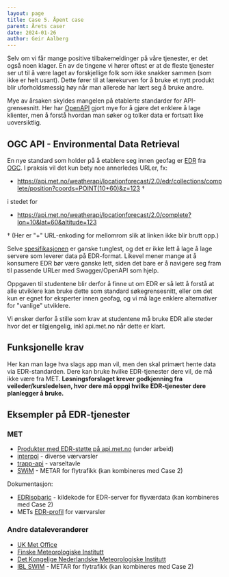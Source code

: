 ```yaml
---
layout: page
title: Case 5. Åpent case
parent: Årets caser
date: 2024-01-26
author: Geir Aalberg
---
```


Selv om vi får mange positive tilbakemeldinger på våre tjenester, er det også
noen klager. En av de tingene vi hører oftest er at de fleste tjenester ser ut
til å være laget av forskjellige folk som ikke snakker sammen (som ikke er helt
usant). Dette fører til at lærekurven for å bruke et nytt produkt blir
uforholdsmessig høy når man allerede har lært seg å bruke andre.

Mye av årsaken skyldes mangelen på etablerte standarder for API-grensesnitt.
Her har [OpenAPI](https://www.openapis.org/what-is-openapi) gjort mye for å gjøre
det enklere å lage klienter, men å forstå hvordan man søker og tolker data er
fortsatt like uoversiktlig.

## OGC API - Environmental Data Retrieval

En nye standard som holder på å etablere seg innen geofag er [EDR](/edr/) fra
[OGC](https://www.ogc.org/). I praksis vil det kun bety noe annerledes URLer, fx:

- <https://api.met.no/weatherapi/locationforecast/2.0/edr/collections/complete/position?coords=POINT(10+60)&z=123> †

i stedet for

- <https://api.met.no/weatherapi/locationforecast/2.0/complete?lon=10&lat=60&altitude=123>

† (Her er "+" URL-enkoding for mellomrom slik at linken ikke blir brutt opp.)

Selve [spesifikasjonen](https://www.ogc.org/standard/ogcapi-edr/) er ganske
tunglest, og det er ikke lett å lage å lage servere som leverer data på
EDR-format. Likevel mener mange at å konsumere EDR bør være ganske lett, siden
det bare er å navigere seg fram til passende URLer med Swagger/OpenAPI som
hjelp.

Oppgaven til studentene blir derfor å finne ut om EDR er så lett å forstå at alle
utviklere kan bruke dette som standard søkegrensesnitt, eller om det kun er egnet
for eksperter innen geofag, og vi må lage enklere alternativer for "vanlige" utviklere.

Vi ønsker derfor å stille som krav at studentene må bruke EDR alle steder hvor
det er tilgjengelig, inkl api.met.no når dette er klart.
## Funksjonelle krav

Her kan man lage hva slags app man vil, men den skal primært hente data via
EDR-standarden. Dere kan bruke hvilke EDR-tjenester dere vil, de må ikke være fra MET.
**Løsningsforslaget krever godkjenning fra veileder/kursledelsen, hvor dere må
oppgi hvilke EDR-tjenester dere planlegger å bruke.**

## Eksempler på EDR-tjenester

### MET

- [Produkter med EDR-støtte på api.met.no](https://api.met.no/swagger2-ui/index.html) (under arbeid)
- [interpol](https://interpol-b.met.no/) - diverse værvarsler
- [trapp-api](https://trapp-test.met.no/) - varseltavle
- [SWiM](https://swim-dev.met.no/) - METAR for flytrafikk (kan kombineres med Case 2)

Dokumentasjon:

- [EDRisobaric](https://github.com/metno/edrisobaric) - kildekode for EDR-server for flyværdata (kan kombineres med Case 2)
- METs [EDR-profil](https://github.com/metno/edr-profile) for værvarsler

### Andre dataleverandører

- [UK Met Office](https://labs.metoffice.gov.uk/edr)
- [Finske Meteorologiske Institutt](https://opendata.fmi.fi/edr)
- [Det Kongelige Nederlandske Meteorologiske Institutt](https://developer.dataplatform.knmi.nl/apis)
- [IBL SWIM](https://swim.iblsoft.com/data/opmet/edr) - METAR for flytrafikk (kan kombineres med Case 2)
